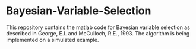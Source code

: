 # Bayesian-Variable-Selection
This repository contains the matlab code for Bayesian variable selection as described in George, E.I. and McCulloch, R.E., 1993. The
algorithm is being implemented on a simulated example.
